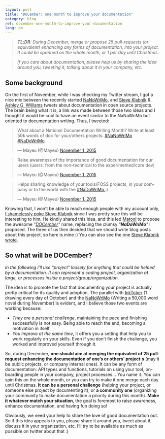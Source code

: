 ```yaml
---
layout: post
title: "DOCember: one month to improve your documentation"
category: blog
ref: docember-one-month-to-improve-your-documentation
lang: en
---
```


> ***TL;DR**: During December, merge or propose 25 pull-requests (or equivalent)
> enhancing any forms of documentation, into your project. It could be spanned
> on the whole month, or 1 per day until Christmas.*

> *If you care about documentation, please help us by sharing the idea around
> you, tweeting it, talking about it in your company, etc.*

## Some background

On the first of November, while I was checking my Twitter stream, I got a nice
mix between the recently started [NaNoWriMo], and [Steve Klabnik][steveKlabnik]
& [ Ashley G. Williams][ashleyGWilliams] tweets about documentation in open
source projects. The brain being what it is, a link was made between those two
ideas and I thought it would be cool to have an event similar to the NaNoWriMo
but oriented to documentation writing. Thus, I tweeted:

<blockquote class="twitter-tweet" lang="en"> <p lang="en" dir="ltr"> What about a National Documentation Writing Month? Write at least 50k words of doc for your/others projects. <a href="https://twitter.com/hashtag/NaNoWriMo?src=hash">#NaNoWriMo </a> <a href="https://twitter.com/hashtag/NaDoWriMo?src=hash">#NaDoWriMo </a> </p>&mdash; Mayeu (@Mayeu) <a href="https://twitter.com/Mayeu/status/660926951163617280"> November 1, 2015 </a> </blockquote>

<blockquote class="twitter-tweet" data-conversation="none" lang="en"> <p lang="en" dir="ltr"> Raise awareness of the importance of good documentation for our users (users: from the non-technical to the experimented/core dev) </p>&mdash; Mayeu (@Mayeu) <a href="https://twitter.com/Mayeu/status/660930646513164288"> November 1, 2015 </a> </blockquote>

<blockquote class="twitter-tweet" data-conversation="none" lang="en"> <p lang="en" dir="ltr"> Helps sharing knowledge of your tools/FOSS projects, in your company or to the world with the <a href="https://twitter.com/hashtag/NaDoWriMo?src=hash">#NaDoWriMo </a> :)</p>&mdash; Mayeu (@Mayeu) <a href="https://twitter.com/Mayeu/status/660927413589790721"> November 1, 2015 </a> </blockquote>

<script async src="//platform.twitter.com/widgets.js" charset="utf-8"> </script>

Knowing that, I won’t be able to reach enough people with my account only,
[I shamelessly poke Steve Klabnik][shamlessTweet] since I was pretty sure this
will be interesting to him. He kindly shared this idea, and this led [Matool] to
propose the awesome *"[DOCember][docemberName]"* name, replacing the clumsy
*"**NaDoWriMo**"* I proposed. The three of us then decided that we should write
blog posts about this project, so here is mine :) You can also see the one [Steve Klabnik wrote][steveDocember].

## So what will be DOCember?

*In the following I’ll use "project" loosely for anything that could be helped
by a documentation. It can represent a coding project, organization at large, or
processes inside a project/group/organization.*

The idea is to promote the fact that documenting your project is actually pretty
critical for its quality and adoption. The parallel with [InkTober] (1 drawing
every day of October) and the [NaNoWriMo] (Writing a 50,000 word novel during
November) is evident, and I believe those two events are working because:

* *They are a personal challenge*, maintaining the pace and finishing
successfully is not easy. Being able to reach the end, becoming a motivation in
itself.
* *You improve at the same time*, it offers you a setting that help you to work
regularly on your skills. Even if you don’t finish the challenge, you worked and
improved yourself through it.

So, during December, **one should aim at merging the equivalent of 25
pull-request enhancing the documentation of one’s or others’ project·s** (may it
be public projects, or company internal ones). It can be any form of
documentation: API types and functions, tutorials on using your tool,
on-boarding people in your company, project processes… You name it. You can spin
this on the whole month, or you can try to make it one merge each day until
Christmas. **It can be a personal challenge** (helping your project, or someone
else project by documenting it), or **a community one** (organizing your
community to make documentation a priority during this month). **Make it
whatever match your situation**, the goal is foremost to raise awareness,
enhance documentation, and having fun doing so!

Obviously, we need your help to share the love of good documentation out. So if
this idea appeals to you, please share it around you, tweet about it, discuss it
in your organization, etc. I’ll try to be available as much as possible on
twitter about that :)

[steveKlabnik]: https://twitter.com/steveklabnik "Steve Klabnik Twitter account"
[NaNoWriMo]: https://nanowrimo.org "NaNoWriMo website"
[ashleyGWilliams]: https://twitter.com/ag_dubs "Ashley G. Williams Twitter account"
[shamlessTweet]: https://twitter.com/Mayeu/status/660929919090884608 "The tweet"
[Matool]: https://twitter.com/Matool13 "Matool Twitter account"
[docemberName]: https://twitter.com/Matool13/status/661535046327623681
[InkTober]: http://inktober.com/ "InkTober website"
[steveDocember]: http://words.steveklabnik.com/docember
